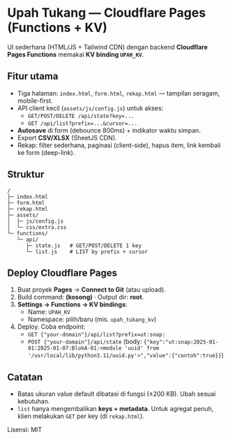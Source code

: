 # Upah Tukang — Cloudflare Pages (Functions + KV)

UI sederhana (HTML/JS + Tailwind CDN) dengan backend **Cloudflare Pages Functions** memakai **KV binding `UPAH_KV`**.

## Fitur utama
- Tiga halaman: `index.html`, `form.html`, `rekap.html` — tampilan seragam, mobile-first.
- API client kecil (`assets/js/config.js`) untuk akses:
  - `GET/POST/DELETE /api/state?key=...`
  - `GET /api/list?prefix=...&cursor=...`
- **Autosave** di form (debounce 800ms) + indikator waktu simpan.
- Export **CSV/XLSX** (SheetJS CDN).
- Rekap: filter sederhana, paginasi (client-side), hapus item, link kembali ke form (deep-link).

## Struktur
```
/
├─ index.html
├─ form.html
├─ rekap.html
├─ assets/
│  ├─ js/config.js
│  └─ css/extra.css
└─ functions/
   └─ api/
      ├─ state.js   # GET/POST/DELETE 1 key
      └─ list.js    # LIST by prefix + cursor
```

## Deploy Cloudflare Pages
1. Buat proyek **Pages** → **Connect to Git** (atau upload).
2. Build command: **(kosong)** · Output dir: **root**.
3. **Settings → Functions → KV bindings**:
   - Name: `UPAH_KV`
   - Namespace: pilih/baru (mis. `upah_tukang_kv`)
4. Deploy. Coba endpoint:
   - `GET {"your-domain"}/api/list?prefix=ut:snap:`
   - `POST {"your-domain"}/api/state` (body: `{"key":"ut:snap:2025-01-01:2025-01-07:BlokA-01:<module 'uuid' from '/usr/local/lib/python3.11/uuid.py'>","value":{"contoh":true}}`)

## Catatan
- Batas ukuran value default dibatasi di fungsi (±200 KB). Ubah sesuai kebutuhan.
- `list` hanya mengembalikan **keys + metadata**. Untuk agregat penuh, klien melakukan `GET` per key (di `rekap.html`).

Lisensi: MIT
